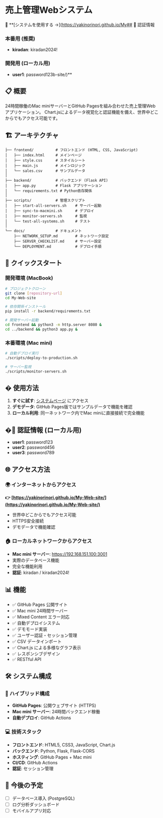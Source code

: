 # 売上管理Webシステム

🚀 **[システムを使用する →](https://yakinorinori.github.io/My## 🔐 認証情報

### 本番用 (推奨)
- **kiradan**: kiradan2024!

### 開発用 (ローカル用)
- **user1**: password123b-site/)**

## 📋 概要

24時間稼働のMac miniサーバーとGitHub Pagesを組み合わせた売上管理Webアプリケーション。
Chart.jsによるデータ視覚化と認証機能を備え、世界中どこからでもアクセス可能です。

## 🏗️ アーキテクチャ

```
├── frontend/          # フロントエンド (HTML, CSS, JavaScript)
│   ├── index.html     # メインページ
│   ├── style.css      # スタイルシート
│   ├── main.js        # メインロジック
│   └── sales.csv      # サンプルデータ
│
├── backend/           # バックエンド (Flask API)
│   ├── app.py         # Flask アプリケーション
│   └── requirements.txt # Python依存関係
│
├── scripts/           # 管理スクリプト
│   ├── start-all-servers.sh    # サーバー起動
│   ├── sync-to-macmini.sh      # デプロイ
│   ├── monitor-servers.sh      # 監視
│   └── test-all-systems.sh     # テスト
│
└── docs/              # ドキュメント
    ├── NETWORK_SETUP.md        # ネットワーク設定
    ├── SERVER_CHECKLIST.md     # サーバー設定
    └── DEPLOYMENT.md           # デプロイ手順
```

## 🚀 クイックスタート

### 開発環境 (MacBook)

```bash
# プロジェクトクローン
git clone [repository-url]
cd My-Web-site

# 依存関係インストール
pip install -r backend/requirements.txt

# 開発サーバー起動
cd frontend && python3 -m http.server 8080 &
cd ../backend && python3 app.py &
```

### 本番環境 (Mac mini)

```bash
# 自動デプロイ実行
./scripts/deploy-to-production.sh

# サーバー監視
./scripts/monitor-servers.sh
```

## � 使用方法

1. **すぐに試す**: [システムページ](https://yakinorinori.github.io/My-Web-site/) にアクセス
2. **デモデータ**: GitHub Pages版ではサンプルデータで機能を確認
3. **ローカル利用**: 同一ネットワーク内でMac miniに直接接続で完全機能

## �🔐 認証情報 (ローカル用)

- **user1**: password123
- **user2**: password456  
- **user3**: password789

## 🌐 アクセス方法

### 🌍 インターネットからアクセス
**👉 [https://yakinorinori.github.io/My-Web-site/](https://yakinorinori.github.io/My-Web-site/)**
- 世界中どこからでもアクセス可能
- HTTPS安全接続
- デモデータで機能確認

### 🏠 ローカルネットワークからアクセス
- **Mac mini サーバー**: https://192.168.151.100:3001
- 実際のデータベース機能
- 完全な機能利用
- **認証**: kiradan / kiradan2024!

## 📊 機能

- ✅ GitHub Pages 公開サイト
- ✅ Mac mini 24時間サーバー
- ✅ Mixed Content エラー対応
- ✅ 自動デプロイシステム
- ✅ デモモード実装
- ✅ ユーザー認証・セッション管理
- ✅ CSV データインポート
- ✅ Chart.js による多様なグラフ表示
- ✅ レスポンシブデザイン
- ✅ RESTful API

## 🛠️ システム構成

### 🔄 ハイブリッド構成
- **GitHub Pages**: 公開ウェブサイト (HTTPS)
- **Mac mini サーバー**: 24時間バックエンド稼働
- **自動デプロイ**: GitHub Actions

### 💻 技術スタック
- **フロントエンド**: HTML5, CSS3, JavaScript, Chart.js
- **バックエンド**: Python, Flask, Flask-CORS
- **ホスティング**: GitHub Pages + Mac mini
- **CI/CD**: GitHub Actions
- **認証**: セッション管理

## 🎯 今後の予定

- [ ] データベース導入 (PostgreSQL)
- [ ] ログ分析ダッシュボード
- [ ] モバイルアプリ対応
